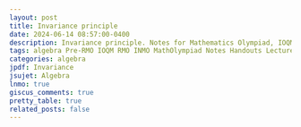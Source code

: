 ```yaml
---
layout: post
title: Invariance principle
date: 2024-06-14 08:57:00-0400
description: Invariance principle. Notes for Mathematics Olympiad, IOQM, RMO, INMO. Problem set, Solutions, Questions, Answers, Hints, Walkthroughs, Discussions.
tags: algebra Pre-RMO IOQM RMO INMO MathOlympiad Notes Handouts LectureNotes
categories: algebra
jpdf: Invariance
jsujet: Algebra
lnmo: true
giscus_comments: true
pretty_table: true
related_posts: false
---
```

